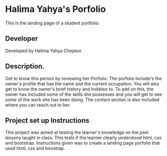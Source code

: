 # Halima Yahya's Porfolio
This is the landing page of a student portfolio.
## Developer
Developed by Halima Yahya Cheptoo
 ## Description.
 Get to know this person  by reviewing her Porfolio. The porfolio include's the owner's profile that has the name and the current occupation. You will also get to know the owner's brief history and hobbies to. To add on this, the owner has included some of the skills she possesses and you will get to see some of the work she has been doing. The contact section is also included where you can reach out to her.
## Project set up Instructions
This project was aimed at testing the learner's knowledge on the past lessons taught in class.
This tests if the learner clearly understood html, css and bootstrap. Instructions given was to create a 
landing page porfolio that used html, css and boostrap.
##